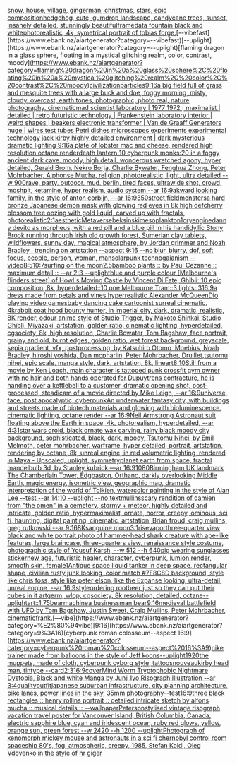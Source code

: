 [snow, house, village, gingerman, christmas, stars, epic composition](https://www.ebank.nz/aiartgenerator?category=snow%2C%20house%2C%20village%2C%20gingerman%2C%20christmas%2C%20stars%2C%20epic%20composition)[hedgehog, cute, gumdrop landscape, candycane trees, sunset, insanely detailed, stunningly beautiful](https://www.ebank.nz/aiartgenerator?category=hedgehog%2C%20cute%2C%20gumdrop%20landscape%2C%20candycane%20trees%2C%20sunset%2C%20insanely%20detailed%2C%20stunningly%20beautiful)[frame](https://www.ebank.nz/aiartgenerator?category=frame)[data fountain black and white](https://www.ebank.nz/aiartgenerator?category=data%20fountain%20black%20and%20white)[photorealistic, 4k, symetrical portrait of tobias forge.](https://www.ebank.nz/aiartgenerator?category=photorealistic%2C%204k%2C%20symetrical%20portrait%20of%20tobias%20forge.)[--vibefast](https://www.ebank.nz/aiartgenerator?category=--vibefast)[--uplight](https://www.ebank.nz/aiartgenerator?category=--uplight)[flaming dragon in a glass sphere, floating in a mystical glitching realm, color, contrast, moody](https://www.ebank.nz/aiartgenerator?category=flaming%20dragon%20in%20a%20glass%20sphere%2C%20floating%20in%20a%20mystical%20glitching%20realm%2C%20color%2C%20contrast%2C%20moody)[civilization](https://www.ebank.nz/aiartgenerator?category=civilization)[particles](https://www.ebank.nz/aiartgenerator?category=particles)[9:16](https://www.ebank.nz/aiartgenerator?category=9%3A16)[a big field full of grass and mesquite trees with a large buck and doe, foggy morning, misty, cloudy, overcast, earth tones, photographic, photo real, nature photography, cinematic](https://www.ebank.nz/aiartgenerator?category=a%20big%20field%20full%20of%20grass%20and%20mesquite%20trees%20with%20a%20large%20buck%20and%20doe%2C%20foggy%20morning%2C%20misty%2C%20cloudy%2C%20overcast%2C%20earth%20tones%2C%20photographic%2C%20photo%20real%2C%20nature%20photography%2C%20cinematic)[mad scientist laboratory | 1977 1972 | maximalist | detailed | retro futuristic technology | Frankenstein laboratory interior | weird shapes | beakers electronic transformer | Van de Graaff Generators huge | wires test tubes Petri dishes microscopes experiments experimental technology jack kirby highly detailed environment | dark mysterious dramatic lighting 9:16](https://www.ebank.nz/aiartgenerator?category=mad%20scientist%20laboratory%20%7C%201977%201972%20%7C%20maximalist%20%7C%20detailed%20%7C%20retro%20futuristic%20technology%20%7C%20Frankenstein%20laboratory%20interior%20%7C%20weird%20shapes%20%7C%20beakers%20electronic%20transformer%20%7C%20Van%20de%20Graaff%20Generators%20huge%20%7C%20wires%20test%20tubes%20Petri%20dishes%20microscopes%20experiments%20experimental%20technology%20jack%20kirby%20highly%20detailed%20environment%20%7C%20dark%20mysterious%20dramatic%20lighting%209%3A16)[a plate of lobster mac and cheese, rendered high resolution octane render](https://www.ebank.nz/aiartgenerator?category=a%20plate%20of%20lobster%20mac%20and%20cheese%2C%20rendered%20high%20resolution%20octane%20render)[death lantern:10 cyberpunk monks:20 in a foggy ancient dark cave, moody, high detail, wonderous wretched agony, hyper detailed, Gerald Brom, Nekro Borja, Charlie Bywater, Fenghua Zhong, Peter Mohrbacher, Alphonse Mucha, religion, photorealistic, light, ultra detailed --w 900](https://www.ebank.nz/aiartgenerator?category=death%20lantern%3A10%20cyberpunk%20monks%3A20%20in%20a%20foggy%20ancient%20dark%20cave%2C%20moody%2C%20high%20detail%2C%20wonderous%20wretched%20agony%2C%20hyper%20detailed%2C%20Gerald%20Brom%2C%20Nekro%20Borja%2C%20Charlie%20Bywater%2C%20Fenghua%20Zhong%2C%20Peter%20Mohrbacher%2C%20Alphonse%20Mucha%2C%20religion%2C%20photorealistic%2C%20light%2C%20ultra%20detailed%20--w%20900)[rave, party, outdoor, mud, berlin, tired faces, ultrawide shot, crowd, moshpit, ketamine, hyper realism, audio system --ar 16:9](https://www.ebank.nz/aiartgenerator?category=rave%2C%20party%2C%20outdoor%2C%20mud%2C%20berlin%2C%20tired%20faces%2C%20ultrawide%20shot%2C%20crowd%2C%20moshpit%2C%20ketamine%2C%20hyper%20realism%2C%20audio%20system%20--ar%2016%3A9)[akward looking family, in the style of anton corbijn, —ar 16:9](https://www.ebank.nz/aiartgenerator?category=akward%20looking%20family%2C%20in%20the%20style%20of%20anton%20corbijn%2C%20%E2%80%94ar%2016%3A9)[350](https://www.ebank.nz/aiartgenerator?category=350)[street,](https://www.ebank.nz/aiartgenerator?category=street%2C)[field](https://www.ebank.nz/aiartgenerator?category=field)[monsters](https://www.ebank.nz/aiartgenerator?category=monsters)[a hard bronze Japanese demon mask with glowing red eyes in 8k high def](https://www.ebank.nz/aiartgenerator?category=a%20hard%20bronze%20Japanese%20demon%20mask%20with%20glowing%20red%20eyes%20in%208k%20high%20def)[cherry blossom tree oozing with gold liquid, carved up with fractals, photorealistic](https://www.ebank.nz/aiartgenerator?category=cherry%20blossom%20tree%20oozing%20with%20gold%20liquid%2C%20carved%20up%20with%20fractals%2C%20photorealistic)[](https://www.ebank.nz/aiartgenerator?category=)[2:1](https://www.ebank.nz/aiartgenerator?category=2%3A1)[aesthetic](https://www.ebank.nz/aiartgenerator?category=aesthetic)[Metaverse](https://www.ebank.nz/aiartgenerator?category=Metaverse)[beksinski](https://www.ebank.nz/aiartgenerator?category=beksinski)[mesoplankton](https://www.ebank.nz/aiartgenerator?category=mesoplankton)[1](https://www.ebank.nz/aiartgenerator?category=1)[cryengine](https://www.ebank.nz/aiartgenerator?category=cryengine)[danny devito as morpheus, with a red pill and a blue pill in his hand](https://www.ebank.nz/aiartgenerator?category=danny%20devito%20as%20morpheus%2C%20with%20a%20red%20pill%20and%20a%20blue%20pill%20in%20his%20hand)[idyllic Stony Brook running through Irish old growth forest, Sumerian clay tablets, wildflowers, sunny day, magical atmosphere, by Jordan grimmer and Noah Bradley , trending on artstation --aspect 9:16 --no blur, blurry, dof, soft focus, people, person, woman, man](https://www.ebank.nz/aiartgenerator?category=idyllic%20Stony%20Brook%20running%20through%20Irish%20old%20growth%20forest%2C%20Sumerian%20clay%20tablets%2C%20wildflowers%2C%20sunny%20day%2C%20magical%20atmosphere%2C%20by%20Jordan%20grimmer%20and%20Noah%20Bradley%20%2C%20trending%20on%20artstation%20--aspect%209%3A16%20--no%20blur%2C%20blurry%2C%20dof%2C%20soft%20focus%2C%20people%2C%20person%2C%20woman%2C%20man)[solarpunk technogaianism --video](https://www.ebank.nz/aiartgenerator?category=solarpunk%20technogaianism%20--video)[8:5](https://www.ebank.nz/aiartgenerator?category=8%3A5)[10:7](https://www.ebank.nz/aiartgenerator?category=10%3A7)[surfing on the moon](https://www.ebank.nz/aiartgenerator?category=surfing%20on%20the%20moon)[2.5](https://www.ebank.nz/aiartgenerator?category=2.5)[bamboo plants :: by Paul Cezanne :: maximum detail :: --ar 2:3 --uplight](https://www.ebank.nz/aiartgenerator?category=bamboo%20plants%20%3A%3A%20by%20Paul%20Cezanne%20%3A%3A%20maximum%20detail%20%3A%3A%20--ar%202%3A3%20--uplight)[blue and purple colour [Melbourne's flinders street] of Howl's Moving Castle by Vincent Di Fate, Ghibli::10 epic composition, 8k, hyperdetailed::10 one Melbourne Tram::3 lights::3](https://www.ebank.nz/aiartgenerator?category=blue%20and%20purple%20colour%20%5BMelbourne%27s%20flinders%20street%5D%20of%20Howl%27s%20Moving%20Castle%20by%20Vincent%20Di%20Fate%2C%20Ghibli%3A%3A10%20epic%20composition%2C%208k%2C%20hyperdetailed%3A%3A10%20one%20Melbourne%20Tram%3A%3A3%20lights%3A%3A3)[16:9](https://www.ebank.nz/aiartgenerator?category=16%3A9)[a dress made from petals and vines hyperrealistic Alexander McQueen](https://www.ebank.nz/aiartgenerator?category=a%20dress%20made%20from%20petals%20and%20vines%20hyperrealistic%20Alexander%20McQueen)[Dio playing video games](https://www.ebank.nz/aiartgenerator?category=Dio%20playing%20video%20games)[baby dancing cake cartoonist surreal cinematic. 4k](https://www.ebank.nz/aiartgenerator?category=baby%20dancing%20cake%20cartoonist%20surreal%20cinematic.%204k)[rabbit coat hood bounty hunter, in imperial city, dark, dramatic, realistic, 8K render, odour anime style of Studio Trigger, by Makoto Shinkai, Studio Ghibli, Miyazaki, artstation, golden ratio, cinematic lighting, hyperdetailed, cgsociety, 8k, high resolution, Charlie Bowater, Tom Bagshaw, face portrait, grainy and old, burnt edges, golden ratio, wet forest background, greyscale, sepia gradient, vfx, postprocessing, by Katsuhiro Otomo, Moebius, Noah Bradley, hiroshi yoshida, Dan mcpharlin, Peter Mohrbacher, Druillet,tsutomu nihei, epic scale, manga style, dark, artstation, 8k, lineart](https://www.ebank.nz/aiartgenerator?category=rabbit%20coat%20hood%20bounty%20hunter%2C%20in%20imperial%20city%2C%20dark%2C%20dramatic%2C%20realistic%2C%208K%20render%2C%20odour%20anime%20style%20of%20Studio%20Trigger%2C%20by%20Makoto%20Shinkai%2C%20Studio%20Ghibli%2C%20Miyazaki%2C%20artstation%2C%20golden%20ratio%2C%20cinematic%20lighting%2C%20hyperdetailed%2C%20cgsociety%2C%208k%2C%20high%20resolution%2C%20Charlie%20Bowater%2C%20Tom%20Bagshaw%2C%20face%20portrait%2C%20grainy%20and%20old%2C%20burnt%20edges%2C%20golden%20ratio%2C%20wet%20forest%20background%2C%20greyscale%2C%20sepia%20gradient%2C%20vfx%2C%20postprocessing%2C%20by%20Katsuhiro%20Otomo%2C%20Moebius%2C%20Noah%20Bradley%2C%20hiroshi%20yoshida%2C%20Dan%20mcpharlin%2C%20Peter%20Mohrbacher%2C%20Druillet%2Ctsutomu%20nihei%2C%20epic%20scale%2C%20manga%20style%2C%20dark%2C%20artstation%2C%208k%2C%20lineart)[8:10](https://www.ebank.nz/aiartgenerator?category=8%3A10)[Still from a movie by Ken Loach, main character is tattooed punk crossfit gym owner with no hair and both hands operated for Dupuytrens contracture, he is handing over a kettlebell to a customer, dramatic opening shot, post-processed, steadicam of a movie directed by Mike Leigh, --ar 16:9](https://www.ebank.nz/aiartgenerator?category=Still%20from%20a%20movie%20by%20Ken%20Loach%2C%20main%20character%20is%20tattooed%20punk%20crossfit%20gym%20owner%20with%20no%20hair%20and%20both%20hands%20operated%20for%20Dupuytrens%20contracture%2C%20he%20is%20handing%20over%20a%20kettlebell%20to%20a%20customer%2C%20dramatic%20opening%20shot%2C%20post-processed%2C%20steadicam%20of%20a%20movie%20directed%20by%20Mike%20Leigh%2C%20--ar%2016%3A9)[universe, face, post apocalyptic, cyberpunk](https://www.ebank.nz/aiartgenerator?category=universe%2C%20face%2C%20post%20apocalyptic%2C%20cyberpunk)[An underwater fantasy city, with buildings and streets made of biotech materials and glowing with bioluminescence. cinematic lighting, octane render --ar 16:9](https://www.ebank.nz/aiartgenerator?category=An%20underwater%20fantasy%20city%2C%20with%20buildings%20and%20streets%20made%20of%20biotech%20materials%20and%20glowing%20with%20bioluminescence.%20cinematic%20lighting%2C%20octane%20render%20--ar%2016%3A9)[Neil Armstrong Astronaut suit floating above the Earth in space, 4k, photorealism, hyperdetailed, --ar 4:3](https://www.ebank.nz/aiartgenerator?category=Neil%20Armstrong%20Astronaut%20suit%20floating%20above%20the%20Earth%20in%20space%2C%204k%2C%20photorealism%2C%20hyperdetailed%2C%20--ar%204%3A3)[1](https://www.ebank.nz/aiartgenerator?category=1)[star wars droid, black ornate wax carving, rainy black moody city background, sophisticated, black, dark, moody, Tsutomu Nihei, by Emil Melmoth, peter mohrbacher, warframe, hyper detailed, portrait, artstation, rendering by octane, 8k, unreal engine, in red volumetric lighting, rendered in Maya - Upscaled, uplight, symmetry](https://www.ebank.nz/aiartgenerator?category=star%20wars%20droid%2C%20black%20ornate%20wax%20carving%2C%20rainy%20black%20moody%20city%20background%2C%20sophisticated%2C%20black%2C%20dark%2C%20moody%2C%20Tsutomu%20Nihei%2C%20by%20Emil%20Melmoth%2C%20peter%20mohrbacher%2C%20warframe%2C%20hyper%20detailed%2C%20portrait%2C%20artstation%2C%20rendering%20by%20octane%2C%208k%2C%20unreal%20engine%2C%20in%20red%20volumetric%20lighting%2C%20rendered%20in%20Maya%20-%20Upscaled%2C%20uplight%2C%20symmetry)[planet earth from space, fractal mandelbulb 3d, by Stanley kubrick —ar 16:9](https://www.ebank.nz/aiartgenerator?category=planet%20earth%20from%20space%2C%20fractal%20mandelbulb%203d%2C%20by%20Stanley%20kubrick%20%E2%80%94ar%2016%3A9)[1080](https://www.ebank.nz/aiartgenerator?category=1080)[Birmingham UK landmark The Chamberlain Tower, Edgbaston, Orthanc, darkly overlooking Middle Earth, magic energy, isometric view, geographic map, dramatic interpretation of the world of Tolkien, watercolor painting in the style of Alan Lee --test --ar 14:10 --uplight --no text](https://www.ebank.nz/aiartgenerator?category=Birmingham%20UK%20landmark%20The%20Chamberlain%20Tower%2C%20Edgbaston%2C%20Orthanc%2C%20darkly%20overlooking%20Middle%20Earth%2C%20magic%20energy%2C%20isometric%20view%2C%20geographic%20map%2C%20dramatic%20interpretation%20of%20the%20world%20of%20Tolkien%2C%20watercolor%20painting%20in%20the%20style%20of%20Alan%20Lee%20--test%20--ar%2014%3A10%20--uplight%20--no%20text)[mullins](https://www.ebank.nz/aiartgenerator?category=mullins)[scary rendition of damien from "the omen" in a cemetery, stormy + meteor, highly detailed and intricate, golden ratio, hypermaximalist, ornate, horror, creepy, ominous, sci fi, haunting, digital painting, cinematic, artstation, Brian froud, craig mullins, greg rutkowski --ar 9:16](https://www.ebank.nz/aiartgenerator?category=scary%20rendition%20of%20damien%20from%20%22the%20omen%22%20in%20a%20cemetery%2C%20stormy%20%2B%20meteor%2C%20highly%20detailed%20and%20intricate%2C%20golden%20ratio%2C%20hypermaximalist%2C%20ornate%2C%20horror%2C%20creepy%2C%20ominous%2C%20sci%20fi%2C%20haunting%2C%20digital%20painting%2C%20cinematic%2C%20artstation%2C%20Brian%20froud%2C%20craig%20mullins%2C%20greg%20rutkowski%20--ar%209%3A16)[8K](https://www.ebank.nz/aiartgenerator?category=8K)[](https://www.ebank.nz/aiartgenerator?category=)[sanguine moon](https://www.ebank.nz/aiartgenerator?category=sanguine%20moon)[3:1](https://www.ebank.nz/aiartgenerator?category=3%3A1)[rise](https://www.ebank.nz/aiartgenerator?category=rise)[vapor](https://www.ebank.nz/aiartgenerator?category=vapor)[three-quarter view black and white portrait photo of hammer-head shark creature with ape-like features, large braincase, three-quarters view, renaissance style costume, photographic style of Yousuf Karsh, --w 512 --h 640](https://www.ebank.nz/aiartgenerator?category=three-quarter%20view%20black%20and%20white%20portrait%20photo%20of%20hammer-head%20shark%20creature%20with%20ape-like%20features%2C%20large%20braincase%2C%20three-quarters%20view%2C%20renaissance%20style%20costume%2C%20photographic%20style%20of%20Yousuf%20Karsh%2C%20--w%20512%20--h%20640)[pig wearing sunglasses sticker](https://www.ebank.nz/aiartgenerator?category=pig%20wearing%20sunglasses%20sticker)[new age, futuristic healer, character, cyberpunk, lumion render, smooth skin, female](https://www.ebank.nz/aiartgenerator?category=new%20age%2C%20futuristic%20healer%2C%20character%2C%20cyberpunk%2C%20lumion%20render%2C%20smooth%20skin%2C%20female)[1](https://www.ebank.nz/aiartgenerator?category=1)[Antique space liquid tanker in deep space, rectangular shape, civilian rusty junk looking, color match  #7F8C8D background, style like chris foss, style like peter elson, like the Expanse looking, ultra-detail, unreal engine, --ar 16:9](https://www.ebank.nz/aiartgenerator?category=Antique%20space%20liquid%20tanker%20in%20deep%20space%2C%20rectangular%20shape%2C%20civilian%20rusty%20junk%20looking%2C%20color%20match%20%20%237F8C8D%20background%2C%20style%20like%20chris%20foss%2C%20style%20like%20peter%20elson%2C%20like%20the%20Expanse%20looking%2C%20ultra-detail%2C%20unreal%20engine%2C%20--ar%2016%3A9)[style](https://www.ebank.nz/aiartgenerator?category=style)[ordering rootbeer just so they can put their cubes in it artgerm, wlop, cgsociety, 8k resolution, detailed, octane](https://www.ebank.nz/aiartgenerator?category=ordering%20rootbeer%20just%20so%20they%20can%20put%20their%20cubes%20in%20it%20artgerm%2C%20wlop%2C%20cgsociety%2C%208k%20resolution%2C%20detailed%2C%20octane)[--uplight](https://www.ebank.nz/aiartgenerator?category=--uplight)[art::1.75](https://www.ebank.nz/aiartgenerator?category=art%3A%3A1.75)[bear](https://www.ebank.nz/aiartgenerator?category=bear)[machine](https://www.ebank.nz/aiartgenerator?category=machine)[a businessman bear](https://www.ebank.nz/aiartgenerator?category=a%20businessman%20bear)[9:16](https://www.ebank.nz/aiartgenerator?category=9%3A16)[medieval battlefield with UFO by Tom Bagshaw, Justin Sweet, Craig Mullins, Peter Mohrbacher, cinematic](https://www.ebank.nz/aiartgenerator?category=medieval%20battlefield%20with%20UFO%20by%20Tom%20Bagshaw%2C%20Justin%20Sweet%2C%20Craig%20Mullins%2C%20Peter%20Mohrbacher%2C%20cinematic)[frank.](https://www.ebank.nz/aiartgenerator?category=frank.)[—vibe](https://www.ebank.nz/aiartgenerator?category=%E2%80%94vibe)[9:16](https://www.ebank.nz/aiartgenerator?category=9%3A16)[cyberpunk roman colosseum--aspect 16:9](https://www.ebank.nz/aiartgenerator?category=cyberpunk%20roman%20colosseum--aspect%2016%3A9)[nike trainer made from balloons in the style of Jeff koons](https://www.ebank.nz/aiartgenerator?category=nike%20trainer%20made%20from%20balloons%20in%20the%20style%20of%20Jeff%20koons)[--uplight](https://www.ebank.nz/aiartgenerator?category=--uplight)[1920](https://www.ebank.nz/aiartgenerator?category=1920)[the muppets, made of cloth, cyberpunk cyborg style, tattoos](https://www.ebank.nz/aiartgenerator?category=the%20muppets%2C%20made%20of%20cloth%2C%20cyberpunk%20cyborg%20style%2C%20tattoos)[nouveau](https://www.ebank.nz/aiartgenerator?category=nouveau)[kirby head man, tintype --card](https://www.ebank.nz/aiartgenerator?category=kirby%20head%20man%2C%20tintype%20--card)[2:3](https://www.ebank.nz/aiartgenerator?category=2%3A3)[16:9](https://www.ebank.nz/aiartgenerator?category=16%3A9)[cover](https://www.ebank.nz/aiartgenerator?category=cover)[Mind Worm  Tryptophobic Nightmare Dystopia, Black and white Manga by Junji Iyo Risograph  Illustration --ar 3:4](https://www.ebank.nz/aiartgenerator?category=Mind%20Worm%20%20Tryptophobic%20Nightmare%20Dystopia%2C%20Black%20and%20white%20Manga%20by%20Junji%20Iyo%20Risograph%20%20Illustration%20--ar%203%3A4)[quality](https://www.ebank.nz/aiartgenerator?category=quality)[outfit](https://www.ebank.nz/aiartgenerator?category=outfit)[japanese suburban infrastructure, city planning architecture, bike lanes, power lines in the sky, 35mm photography](https://www.ebank.nz/aiartgenerator?category=japanese%20suburban%20infrastructure%2C%20city%20planning%20architecture%2C%20bike%20lanes%2C%20power%20lines%20in%20the%20sky%2C%2035mm%20photography)[--test](https://www.ebank.nz/aiartgenerator?category=--test)[16:9](https://www.ebank.nz/aiartgenerator?category=16%3A9)[three black rectangles :: henry rollins portrait :: detailed intricate sketch by alfons mucha :: musical details :: --wallpaper](https://www.ebank.nz/aiartgenerator?category=three%20black%20rectangles%20%3A%3A%20henry%20rollins%20portrait%20%3A%3A%20detailed%20intricate%20sketch%20by%20alfons%20mucha%20%3A%3A%20musical%20details%20%3A%3A%20--wallpaper)[Peterson](https://www.ebank.nz/aiartgenerator?category=Peterson)[stylised vintage risograph vacation travel poster for Vancouver Island, British Columbia, Canada, electric sapphire blue, cyan and iridescent ocean, ruby red glows, yellow, orange sun, green forest --w 2420 --h 1200 --uplight](https://www.ebank.nz/aiartgenerator?category=stylised%20vintage%20risograph%20vacation%20travel%20poster%20for%20Vancouver%20Island%2C%20British%20Columbia%2C%20Canada%2C%20electric%20sapphire%20blue%2C%20cyan%20and%20iridescent%20ocean%2C%20ruby%20red%20glows%2C%20yellow%2C%20orange%20sun%2C%20green%20forest%20--w%202420%20--h%201200%20--uplight)[Photograph of xenomorph mickey mouse and astronauts in a sci fi chernobyl control room spaceship 80's, fog, atmospheric, creepy, 1985, Stefan Koidl, Oleg Vdovenko in the style of hr giger](https://www.ebank.nz/aiartgenerator?category=Photograph%20of%20xenomorph%20mickey%20mouse%20and%20astronauts%20in%20a%20sci%20fi%20chernobyl%20control%20room%20spaceship%2080%27s%2C%20fog%2C%20atmospheric%2C%20creepy%2C%201985%2C%20Stefan%20Koidl%2C%20Oleg%20Vdovenko%20in%20the%20style%20of%20hr%20giger)